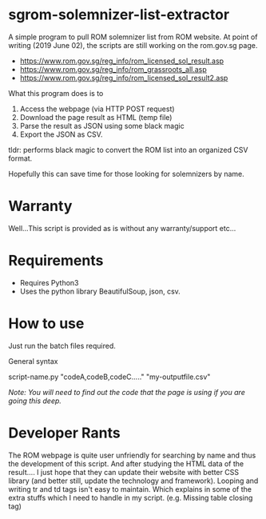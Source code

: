 # sgrom-solemnizer-list-extractor
A simple program to pull ROM solemnizer list from ROM website. 
At point of writing (2019 June 02), the scripts are still working on the rom.gov.sg page.
- https://www.rom.gov.sg/reg_info/rom_licensed_sol_result.asp
- https://www.rom.gov.sg/reg_info/rom_grassroots_all.asp
- https://www.rom.gov.sg/reg_info/rom_licensed_sol_result2.asp

What this program does is to
1. Access the webpage (via HTTP POST request)
2. Download the page result as HTML (temp file)
3. Parse the result as JSON using some black magic
4. Export the JSON as CSV.

tldr: performs black magic to convert the ROM list into an organized CSV format.


Hopefully this can save time for those looking for solemnizers by name.


# Warranty
Well...This script is provided as is without any warranty/support etc...


# Requirements
- Requires Python3
- Uses the python library BeautifulSoup, json, csv.

# How to use
Just run the batch files required.

General syntax

script-name.py "codeA,codeB,codeC....." "my-outputfile.csv"

*Note: You will need to find out the code that the page is using if you are going this deep.*

# Developer Rants
The ROM webpage is quite user unfriendly for searching by name and thus the development of this script.
And after studying the HTML data of the result.... I just hope that they can update their website with better CSS library (and better still, update the technology and framework). 
Looping and writing tr and td tags isn't easy to maintain. Which explains in some of the extra stuffs which I need to handle in my script. (e.g. Missing table closing tag)